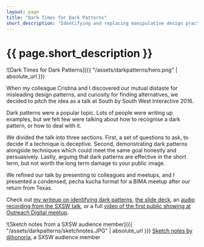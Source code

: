```yaml
---
layout: page
title: "Dark Times for Dark Patterns"
short_description: "Identifying and replacing manipulative design practices at South by South West 2016"
---
```


# {{ page.short_description }}

![Dark Times for Dark Patterns]({{ "/assets/darkpatterns/hero.png" | absolute_url }})

When my colleague Cristina and I discovered our mutual distaste for misleading design patterns, and curiosity for finding alternatives, we decided to pitch the idea as a talk at South by South West Interactive 2016.

Dark patterns were a popular topic. Lots of people were writing up examples, but we felt few were talking about how to recognise a dark pattern, or how to deal with it.

We divided the talk into three sections. First, a set of questions to ask, to decide if a technique is deceptive. Second, demonstrating dark patterns alongside techniques which could meet the same goal honestly and persuasively. Lastly, arguing that dark patterns are effective in the short term, but not worth the long term damage to your public image.

We refined our talk by presenting to colleagues and meetups, and I presented a condensed, pecha kucha format for a BIMA meetup after our return from Texas.

Check out [my writeup on identifying dark patterns](https://analogfolk.com/news/dark-patterns), [the slide deck](https://www.slideshare.net/criviga/dark-times-for-dark-patterns-59440001), an [audio recording from the SXSW talk](https://soundcloud.com/officialsxsw/dark-times-for-dark-patterns-ethical-alternatives-sxsw-interactive-2016/), or a full [video of the first public showing at Outreach Digital meetup](https://www.youtube.com/watch?v=azgFV34qQ_I).

![Sketch notes from a SXSW audience member]({{ "/assets/darkpatterns/sketchnotes.JPG" | absolute_url }})
<span class="post-meta">[Sketch notes by @honoria](https://twitter.com/honoria/status/708372819915120640), a SXSW audience member</span>